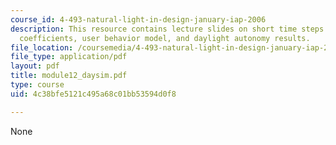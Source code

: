 ```yaml
---
course_id: 4-493-natural-light-in-design-january-iap-2006
description: This resource contains lecture slides on short time steps dynamics, daylight
  coefficients, user behavior model, and daylight autonomy results.
file_location: /coursemedia/4-493-natural-light-in-design-january-iap-2006/4c38bfe5121c495a68c01bb53594d0f8_module12_daysim.pdf
file_type: application/pdf
layout: pdf
title: module12_daysim.pdf
type: course
uid: 4c38bfe5121c495a68c01bb53594d0f8

---
```

None
